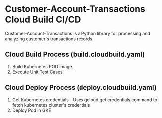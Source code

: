 # Customer-Account-Transactions Cloud Build CI/CD

Customer-Account-Transactions is a Python library for processing and analyzing customer's transactions records.

## Cloud Build Process (build.cloudbuild.yaml)

1. Build Kubernetes POD image.
2. Execute Unit Test Cases

## Cloud Deploy Process (deploy.cloudbuild.yaml)

1. Get Kubernetes credentials - Uses gcloud get credentials command to fetch kubernetes cluster's credentials
2. Deploy Pod in GKE